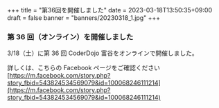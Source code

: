 +++
title = "第36回を開催しました"
date = 2023-03-18T13:50:35+09:00
draft = false
banner = "banners/20230318_1.jpg"
+++

### 第 36 回（オンライン）を開催しました

3/18（土）に第 36 回 CoderDojo 富谷をオンラインで開催しました。

詳しくは、こちらの Facebook ページをご確認ください[https://m.facebook.com/story.php?story_fbid=543824534569079&id=100068246111214](https://m.facebook.com/story.php?story_fbid=543824534569079&id=100068246111214)

